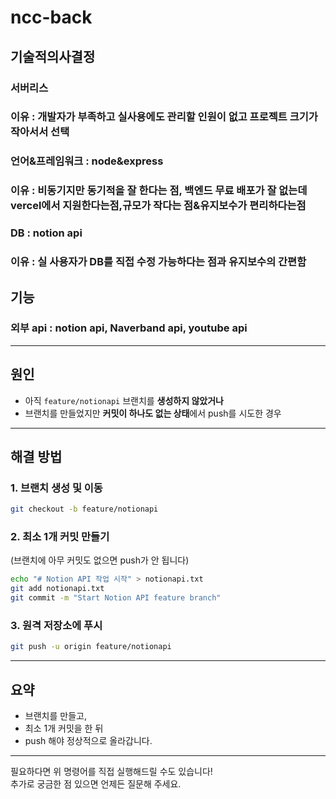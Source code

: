 # ncc-back
## 기술적의사결정

### 서버리스
### 이유 : 개발자가 부족하고 실사용에도 관리할 인원이 없고 프로젝트 크기가 작아서서 선택 

### 언어&프레임워크 : node&express
### 이유 : 비동기지만 동기적을 잘 한다는 점, 백엔드 무료 배포가 잘 없는데 vercel에서 지원한다는점,규모가 작다는 점&유지보수가 편리하다는점

### DB : notion api
### 이유 : 실 사용자가 DB를 직접 수정 가능하다는 점과 유지보수의 간편함

## 기능
### 외부 api : notion api, Naverband api, youtube api

---

## 원인

- 아직 `feature/notionapi` 브랜치를 **생성하지 않았거나**
- 브랜치를 만들었지만 **커밋이 하나도 없는 상태**에서 push를 시도한 경우

---

## 해결 방법

### 1. 브랜치 생성 및 이동
```bash
git checkout -b feature/notionapi
```

### 2. 최소 1개 커밋 만들기
(브랜치에 아무 커밋도 없으면 push가 안 됩니다)
```bash
echo "# Notion API 작업 시작" > notionapi.txt
git add notionapi.txt
git commit -m "Start Notion API feature branch"
```

### 3. 원격 저장소에 푸시
```bash
git push -u origin feature/notionapi
```

---

## 요약

- 브랜치를 만들고,  
- 최소 1개 커밋을 한 뒤  
- push 해야 정상적으로 올라갑니다.

---

필요하다면 위 명령어를 직접 실행해드릴 수도 있습니다!  
추가로 궁금한 점 있으면 언제든 질문해 주세요.